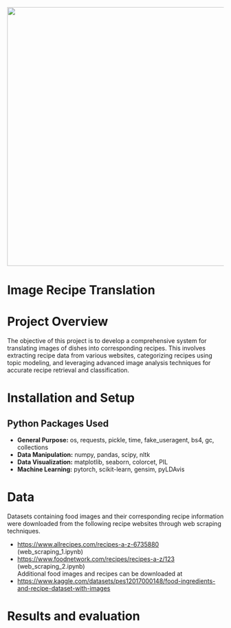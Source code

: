 <img src="https://github.com/trtrgfh/Image_Recipe_Translation/assets/73056232/ddaf3349-9077-4034-bf2b-954d8875e4ea" width="600"/>

# Image Recipe Translation

# Project Overview
The objective of this project is to develop a comprehensive system for translating images of dishes into corresponding recipes. This involves extracting recipe data from various websites, categorizing recipes using topic modeling, and leveraging advanced image analysis techniques for accurate recipe retrieval and classification.

# Installation and Setup
## Python Packages Used
- **General Purpose:** os, requests, pickle, time, fake_useragent, bs4, gc, collections
- **Data Manipulation:** numpy, pandas, scipy, nltk
- **Data Visualization:** matplotlib, seaborn, colorcet, PIL
- **Machine Learning:** pytorch, scikit-learn, gensim, pyLDAvis
  
# Data 
Datasets containing food images and their corresponding recipe information were downloaded from the following recipe websites through web scraping techniques.
- https://www.allrecipes.com/recipes-a-z-6735880 (web_scraping_1.ipynb)
- https://www.foodnetwork.com/recipes/recipes-a-z/123 (web_scraping_2.ipynb) <br> 
Additional food images and recipes can be downloaded at
- https://www.kaggle.com/datasets/pes12017000148/food-ingredients-and-recipe-dataset-with-images

# Results and evaluation
